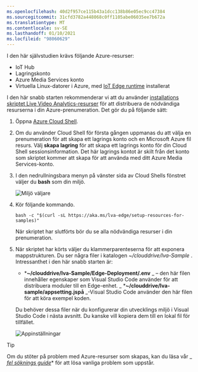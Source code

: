 ```yaml
---
ms.openlocfilehash: 40d2f957ce115b43a1dcc138b86e05ec9cc47384
ms.sourcegitcommit: 31cfd3782a448068c0ff1105abe06035ee7b672a
ms.translationtype: MT
ms.contentlocale: sv-SE
ms.lasthandoff: 01/10/2021
ms.locfileid: "98060629"
---
```

I den här självstudien krävs följande Azure-resurser:

* IoT Hub
* Lagringskonto
* Azure Media Services konto
* Virtuella Linux-datorer i Azure, med [IoT Edge runtime](../../../../../iot-edge/how-to-install-iot-edge.md) installerat

I den här snabb starten rekommenderar vi att du använder [installations skriptet Live Video Analytics-resurser](https://github.com/Azure/live-video-analytics/tree/master/edge/setup) för att distribuera de nödvändiga resurserna i din Azure-prenumeration. Det gör du på följande sätt:

1. Öppna [Azure Cloud Shell](https://shell.azure.com).
1. Om du använder Cloud Shell för första gången uppmanas du att välja en prenumeration för att skapa ett lagrings konto och en Microsoft Azure fil resurs. Välj **skapa lagring** för att skapa ett lagrings konto för din Cloud Shell sessionsinformation. Det här lagrings kontot är skilt från det konto som skriptet kommer att skapa för att använda med ditt Azure Media Services-konto.
1. I den nedrullningsbara menyn på vänster sida av Cloud Shells fönstret väljer du **bash** som din miljö.

    ![Miljö väljare](../../../media/quickstarts/env-selector.png)
1. Kör följande kommando.

    ```
    bash -c "$(curl -sL https://aka.ms/lva-edge/setup-resources-for-samples)"
    ```
    
    När skriptet har slutförts bör du se alla nödvändiga resurser i din prenumeration.
1. När skriptet har körts väljer du klammerparenteserna för att exponera mappstrukturen. Du ser några filer i katalogen *~/clouddrive/lva-Sample* . Intressanthet i den här snabb starten är:

     * ***~/clouddrive/lva-Sample/Edge-Deployment/.env** _ – den här filen innehåller egenskaper som Visual Studio Code använder för att distribuera moduler till en Edge-enhet.
     _ ***~/clouddrive/lva-sample/appsetting.jspå** _-Visual Studio Code använder den här filen för att köra exempel koden.
     
    Du behöver dessa filer när du konfigurerar din utvecklings miljö i Visual Studio Code i nästa avsnitt. Du kanske vill kopiera dem till en lokal fil för tillfället.
    
    ![Appinställningar](../../../media/quickstarts/clouddrive.png)

> [!TIP]
> Om du stöter på problem med Azure-resurser som skapas, kan du läsa vår _ *[fel söknings guide](../../../troubleshoot-how-to.md#common-error-resolutions)** för att lösa vanliga problem som uppstår.